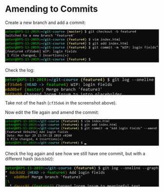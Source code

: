# Amending to Commits

Create a new branch and add a commit:

![Git branch](../../img/git-commit-amend.png)
 
Check the log:

![Git log](../../img/git-log-5.png)
 
Take not of the hash (`cf35de6` in the screenshot above).

Now edit the file again and amend the commit:

![Git amend](../../img/git-commit-amend-2.png)
 
Check the log again and see how we still have one commit, but with a different hash (`6dcb3d2`):

![Git log](../../img/git-log-6.png)
